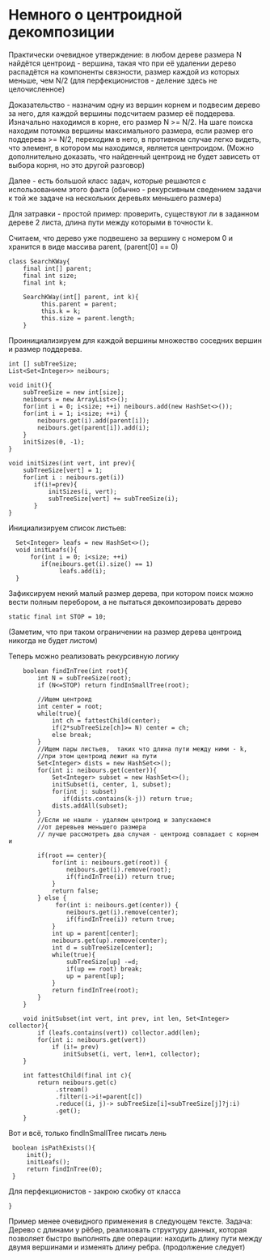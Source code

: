 # Немного о центроидной декомпозиции

Практически очевидное утверждение: в любом дереве размера N найдётся центроид - вершина,  такая что при её удалении дерево распадётся на компоненты  связности,  размер каждой из которых меньше, чем N/2 (для перфекционистов - деление здесь не целочисленное)

Доказательство - назначим одну из вершин корнем и подвесим дерево за него, для каждой вершины подсчитаем размер её поддерева.  Изначально находимся в корне, его размер N >= N/2. На шаге поиска находим потомка вершины максимального размера,  если размер его поддерева >= N/2, переходим в него, в противном случае легко видеть, что элемент, в котором мы находимся, является центроидом. (Можно дополнительно доказать, что найденный центроид не будет зависеть от выбора корня, но это другой разговор)

Далее - есть большой класс задач, которые решаются с использованием этого факта (обычно - рекурсивным сведением задачи к той же задаче на нескольких деревьях меньшего размера)

Для затравки - простой пример:  проверить, существуют ли в заданном дереве 2 листа, 
длина пути между которыми в точности k.

Считаем, что дерево уже подвешено за вершину с номером 0 и хранится в виде массива parent, (parent[0] == 0)

```
class SearchKWay{
    final int[] parent;
    final int size;
    final int k;

    SearchKWay(int[] parent, int k){
         this.parent = parent;
         this.k = k;
         this.size = parent.length;
    }
```

Проинициализируем для каждой вершины множество соседних вершин и размер поддерева.
```
int [] subTreeSize;
List<Set<Integer>> neibours;

void init(){
    subTreeSize = new int[size];
    neibours = new ArrayList<>();
    for(int i = 0; i<size; ++i) neibours.add(new HashSet<>());
    for(int i = 1; i<size; ++i) {
        neibours.get(i).add(parent[i]);
        neibours.get(parent[i]).add(i);
    }
    initSizes(0, -1);
}

void initSizes(int vert, int prev){
    subTreeSize[vert] = 1;
    for(int i : neibours.get(i))
       if(i!=prev){
           initSizes(i, vert);
           subTreeSize[vert] += subTreeSize(i);
       }
}
```

Инициализируем список листьев:
```
  Set<Integer> leafs = new HashSet<>();
  void initLeafs(){
      for(int i = 0; i<size; ++i) 
         if(neibours.get(i).size() == 1)
              leafs.add(i);
  }
```

Зафиксируем некий малый размер дерева,  при котором поиск можно вести полным перебором, а не пытаться декомпозировать дерево

```
static final int STOP = 10;
```
(Заметим, что при таком ограничении на размер дерева центроид никогда не будет листом)

Теперь можно реализовать рекурсивную логику
```
    boolean findInTree(int root){
        int N = subTreeSize(root);
        if (N<=STOP) return findInSmallTree(root);
        
        //Ищем центроид
        int center = root;
        while(true){
            int ch = fattestChild(center);
            if(2*subTreeSize[ch]>= N) center = ch;
            else break;
        }
        //Ищем пары листьев,  таких что длина пути между ними - k, 
        //при этом центроид лежит на пути
        Set<Integer> dists = new HashSet<>();
        for(int i: neibours.get(center)){
            Set<Integer> subset = new HashSet<>();
            initSubset(i, center, 1, subset);
            for(int j: subset) 
               if(dists.contains(k-j)) return true;
            dists.addAll(subset);   
        }
        //Если не нашли - удаляем центроид и запускаемся 
        //от деревьев меньшего размера
        // лучше рассмотреть два случая - центроид совпадает с корнем и 
        
        if(root == center){
            for(int i: neibours.get(root)) {
                neibours.get(i).remove(root);
                if(findInTree(i)) return true;
            }
            return false;
        } else {
             for(int i: neibours.get(center)) {
                neibours.get(i).remove(center);
                if(findInTree(i)) return true;
            }
            int up = parent[center];
            neibours.get(up).remove(center);
            int d = subTreeSize[center];
            while(true){
                subTreeSize[up] -=d;
                if(up == root) break;
                up = parent[up];
            }
            return findInTree(root);
        }
    }
    
    void initSubset(int vert, int prev, int len, Set<Integer> collector){
        if (leafs.contains(vert)) collector.add(len);
        for(int i: neibours.get(vert))
            if (i!= prev)
               initSubset(i, vert, len+1, collector);
    }
    
    int fattestChild(final int c){
        return neibours.get(c)
             .stream()
             .filter(i->i!=parent[c])
             .reduce((i, j)-> subTreeSize[i]<subTreeSize[j]?j:i)
             .get();
    }
```

Вот и всё, только findInSmallTree писать лень

```
 boolean isPathExists(){
     init();
     initLeafs();
     return findInTree(0);
 }
```

Для перфекционистов - закрою скобку от класса

```
}
```


Пример менее очевидного применения в следующем тексте.
Задача: 
Дерево с длинами у рёбер,  реализовать структуру данных,  которая позволяет быстро выполнять две операции: находить длину пути между двумя вершинами и изменять длину ребра.
(продолжение следует)
